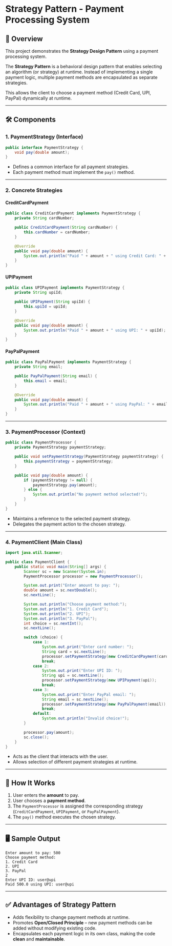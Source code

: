 # Strategy Pattern - Payment Processing System

## 📌 Overview

This project demonstrates the **Strategy Design Pattern** using a payment processing system.

The **Strategy Pattern** is a behavioral design pattern that enables selecting an algorithm (or strategy) at runtime. Instead of implementing a single payment logic, multiple payment methods are encapsulated as separate strategies.

This allows the client to choose a payment method (Credit Card, UPI, PayPal) dynamically at runtime.

---

## 🛠️ Components

### 1. **PaymentStrategy (Interface)**

```java
public interface PaymentStrategy {
    void pay(double amount);
}
```

* Defines a common interface for all payment strategies.
* Each payment method must implement the `pay()` method.

---

### 2. **Concrete Strategies**

#### CreditCardPayment

```java
public class CreditCardPayment implements PaymentStrategy {
    private String cardNumber;

    public CreditCardPayment(String cardNumber) {
        this.cardNumber = cardNumber;
    }

    @Override
    public void pay(double amount) {
        System.out.println("Paid " + amount + " using Credit Card: " + cardNumber);
    }
}
```

#### UPIPayment

```java
public class UPIPayment implements PaymentStrategy {
    private String upiId;

    public UPIPayment(String upiId) {
        this.upiId = upiId;
    }

    @Override
    public void pay(double amount) {
        System.out.println("Paid " + amount + " using UPI: " + upiId);
    }
}
```

#### PayPalPayment

```java
public class PayPalPayment implements PaymentStrategy {
    private String email;

    public PayPalPayment(String email) {
        this.email = email;
    }

    @Override
    public void pay(double amount) {
        System.out.println("Paid " + amount + " using PayPal: " + email);
    }
}
```

---

### 3. **PaymentProcessor (Context)**

```java
public class PaymentProcessor {
    private PaymentStrategy paymentStrategy;

    public void setPaymentStrategy(PaymentStrategy paymentStrategy) {
        this.paymentStrategy = paymentStrategy;
    }

    public void pay(double amount) {
        if (paymentStrategy != null) {
            paymentStrategy.pay(amount);
        } else {
            System.out.println("No payment method selected!");
        }
    }
}
```

* Maintains a reference to the selected payment strategy.
* Delegates the payment action to the chosen strategy.

---

### 4. **PaymentClient (Main Class)**

```java
import java.util.Scanner;

public class PaymentClient {
    public static void main(String[] args) {
        Scanner sc = new Scanner(System.in);
        PaymentProcessor processor = new PaymentProcessor();

        System.out.print("Enter amount to pay: ");
        double amount = sc.nextDouble();
        sc.nextLine();

        System.out.println("Choose payment method:");
        System.out.println("1. Credit Card");
        System.out.println("2. UPI");
        System.out.println("3. PayPal");
        int choice = sc.nextInt();
        sc.nextLine();

        switch (choice) {
            case 1:
                System.out.print("Enter card number: ");
                String card = sc.nextLine();
                processor.setPaymentStrategy(new CreditCardPayment(card));
                break;
            case 2:
                System.out.print("Enter UPI ID: ");
                String upi = sc.nextLine();
                processor.setPaymentStrategy(new UPIPayment(upi));
                break;
            case 3:
                System.out.print("Enter PayPal email: ");
                String email = sc.nextLine();
                processor.setPaymentStrategy(new PayPalPayment(email));
                break;
            default:
                System.out.println("Invalid choice!");
        }

        processor.pay(amount);
        sc.close();
    }
}
```

* Acts as the client that interacts with the user.
* Allows selection of different payment strategies at runtime.

---

## 🚀 How It Works

1. User enters the **amount** to pay.
2. User chooses a **payment method**.
3. The `PaymentProcessor` is assigned the corresponding strategy (`CreditCardPayment`, `UPIPayment`, or `PayPalPayment`).
4. The `pay()` method executes the chosen strategy.

---

## 🖥️ Sample Output

```
Enter amount to pay: 500
Choose payment method:
1. Credit Card
2. UPI
3. PayPal
2
Enter UPI ID: user@upi
Paid 500.0 using UPI: user@upi
```

---

## ✅ Advantages of Strategy Pattern

* Adds flexibility to change payment methods at runtime.
* Promotes **Open/Closed Principle** – new payment methods can be added without modifying existing code.
* Encapsulates each payment logic in its own class, making the code **clean** and **maintainable**.
